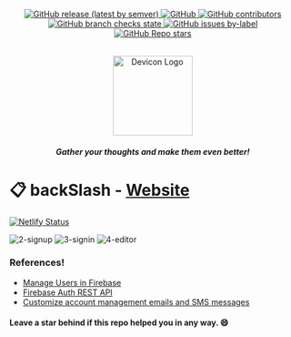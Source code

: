 <p align="center">
    <a href="https://github.com/ksalokya/backSlash/releases">
        <img alt="GitHub release (latest by semver)" src="https://img.shields.io/github/v/release/ksalokya/backSlash?color=%2360be86&label=Latest%20release&style=for-the-badge&sort=semver">
    </a>
    <a href="/LICENSE">
        <img alt="GitHub" src="https://img.shields.io/github/license/ksalokya/backSlash?color=%2360be86&style=for-the-badge">
    </a>
    <a href="https://github.com/ksalokya/backSlash/graphs/contributors">
        <img alt="GitHub contributors" src="https://img.shields.io/github/contributors-anon/ksalokya/backSlash?color=%2360be86&style=for-the-badge">
    </a>
    <a href="https://github.com/ksalokya/backSlash/actions">
        <img alt="GitHub branch checks state" src="https://img.shields.io/github/checks-status/ksalokya/backSlash/main?color=%2360be86&style=for-the-badge">
    </a>
    <a href="https://github.com/ksalokya/backSlash/issues?q=is%3Aopen+is%3Aissue+label%3Arequest%3Aicon">
        <img alt="GitHub issues by-label" src="https://img.shields.io/github/issues/ksalokya/backSlash/request:icon?color=%2360be86&label=feature%20requests&style=for-the-badge">
    </a>
    <a href="https://github.com/ksalokya/backSlash/stargazers">
        <img alt="GitHub Repo stars" src="https://img.shields.io/github/stars/ksalokya/backSlash?color=%2360be86&label=github%20stars&style=for-the-badge">
    </a>
</p>
<br />

<div align="center">
    <a href="https://github.com/ksalokya/backSlash">
        <img src="https://user-images.githubusercontent.com/72447529/221115136-f72b9cf5-3728-4800-b1b5-222762123328.png" alt="Devicon Logo" height="140" />
    </a>
    <h5 align="center">
         Gather your thoughts and make them even better!
    </h5>
</div>


# 📋 backSlash - [Website](https://backslash.netlify.app)
[![Netlify Status](https://api.netlify.com/api/v1/badges/a8c8fb9d-8e54-4b74-bdd6-d8026d03be7c/deploy-status)](https://app.netlify.com/sites/backslash/deploys)

![2-signup](https://user-images.githubusercontent.com/72447529/221114795-24081511-3683-476d-a121-8bf381e38779.png)
![3-signin](https://user-images.githubusercontent.com/72447529/221114800-ff6dca39-6bcc-43ed-8be8-dca282e9408e.png)
![4-editor](https://user-images.githubusercontent.com/72447529/221114802-49c785cb-81ea-4437-8f1b-ac9746b16da0.jpg)

### References!

- [Manage Users in Firebase](https://firebase.google.com/docs/auth/web/manage-users)
- [Firebase Auth REST API ](https://firebase.google.com/docs/reference/rest/auth)
- [Customize account management emails and SMS messages](https://support.google.com/firebase/answer/7000714?hl=en)

#### Leave a star behind if this repo helped you in any way. 😄
